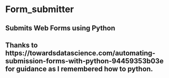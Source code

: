 <h1>Form_submitter</h1>
<h2>Submits Web Forms using Python<h2>

<p>Thanks to https://towardsdatascience.com/automating-submission-forms-with-python-94459353b03e for guidance as I remembered how to python.<p>



